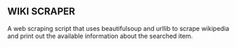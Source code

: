 ## WIKI SCRAPER

A web scraping script that uses beautifulsoup and urllib to scrape wikipedia and print out the available information about the searched item.

